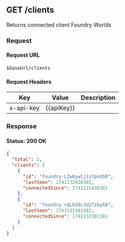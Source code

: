 ## **GET** /clients

Returns connected client Foundry Worlds

### Request

#### Request URL

```
$baseUrl/clients
```

#### Request Headers

| Key | Value | Description |
| --- | ----- | ----------- |
| x-api-key | \{\{apiKey\}\} |   |

### Response

#### Status: 200 OK

```json
{
  "total": 2,
  "clients": [
    {
      "id": "foundry-LZw0ywlj1iYpkUSR",
      "lastSeen": 1741132430381,
      "connectedSince": 1741132430381
    },
    {
      "id": "foundry-rQLkX9c1U2Tzkyh8",
      "lastSeen": 1741132381381,
      "connectedSince": 1741132381381
    }
  ]
}
```


